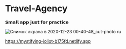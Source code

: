 # Travel-Agency

𝗦𝗺𝗮𝗹𝗹 𝗮𝗽𝗽 𝗷𝘂𝘀𝘁 𝗳𝗼𝗿 𝗽𝗿𝗮𝗰𝘁𝗶𝗰𝗲

![Снимок экрана в 2020-12-23 00-40-48_cut-photo ru](https://user-images.githubusercontent.com/56195913/102935688-b289a080-44b7-11eb-9322-4613093894a2.png)

https://mystifying-joliot-b175fd.netlify.app
